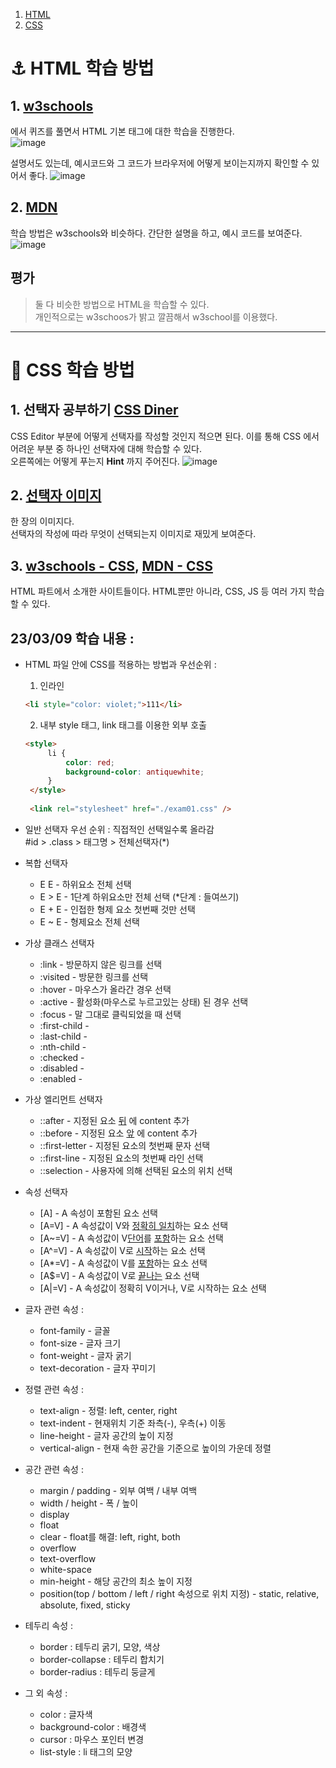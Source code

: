 1. [HTML](https://github.com/thdqudgns/TIL-Today-I-Learned/tree/main/AgainTIL/FrontEnd#-html-%ED%95%99%EC%8A%B5-%EB%B0%A9%EB%B2%95)
2. [CSS](https://github.com/thdqudgns/TIL-Today-I-Learned/tree/main/AgainTIL/FrontEnd#-css-%ED%95%99%EC%8A%B5-%EB%B0%A9%EB%B2%95)

# ⚓ HTML 학습 방법

## 1. [w3schools](https://www.w3schools.com/html/exercise.asp?filename=exercise_html_attributes1) 
에서 퀴즈를 풀면서 HTML 기본 태그에 대한 학습을 진행한다.   
![image](https://user-images.githubusercontent.com/92148521/223776247-e52139b2-14d8-43d3-94c7-3ae3f0af79b4.png)   
   
설명서도 있는데, 예시코드와 그 코드가 브라우저에 어떻게 보이는지까지 확인할 수 있어서 좋다.
![image](https://user-images.githubusercontent.com/92148521/223776142-02c19dc9-8334-4a00-a3a6-dbb416bd68da.png)


## 2. [MDN](https://developer.mozilla.org/ko/docs/Web/HTML)
학습 방법은 w3schools와 비슷하다. 간단한 설명을 하고, 예시 코드를 보여준다.
![image](https://user-images.githubusercontent.com/92148521/223776861-8c0d35dd-7a6c-4bdc-9273-e3e85d0408f7.png)



## 평가
> 둘 다 비슷한 방법으로 HTML을 학습할 수 있다.   
개인적으로는 w3schoos가 밝고 깔끔해서 w3school를 이용했다.
   
   
---

   
# 🧮 CSS 학습 방법

## 1. 선택자 공부하기 [CSS Diner](https://flukeout.github.io/)
CSS Editor 부분에 어떻게 선택자를 작성할 것인지 적으면 된다. 이를 통해 CSS 에서 어려운 부분 중 하나인 선택자에 대해 학습할 수 있다.   
오른쪽에는 어떻게 푸는지 **Hint** 까지 주어진다.
![image](https://user-images.githubusercontent.com/92148521/223777811-4374ad00-e6e5-4e7f-8bc0-efb8a8a29387.png)

## 2. [선택자 이미지](https://specifishity.com/)
한 장의 이미지다.    
선택자의 작성에 따라 무엇이 선택되는지 이미지로 재밌게 보여준다.

## 3. [w3schools - CSS](https://www.w3schools.com/css/default.asp), [MDN - CSS](https://developer.mozilla.org/ko/docs/Web/CSS)
HTML 파트에서 소개한 사이트들이다. HTML뿐만 아니라, CSS, JS 등 여러 가지 학습할 수 있다.

## 23/03/09 학습 내용 : 
- HTML 파일 안에 CSS를 적용하는 방법과 우선순위 :
  1. 인라인
   ```html
   <li style="color: violet;">111</li>
   ```
  2. 내부 style 태그, link 태그를 이용한 외부 호출
   ```html
   <style>
        li {
            color: red;
            background-color: antiquewhite;
        }
    </style>
    
    <link rel="stylesheet" href="./exam01.css" />
   ```

- 일반 선택자 우선 순위 : 직접적인 선택일수록 올라감   
#id > .class > 태그명 > 전체선택자(*)

- 복합 선택자
   - E E - 하위요소 전체 선택
   - E > E - 1단계 하위요소만 전체 선택 (*단계 : 들여쓰기)
   - E + E - 인접한 형제 요소 첫번째 것만 선택
   - E ~ E - 형제요소 전체 선택

- 가상 클래스 선택자
   - :link - 방문하지 않은 링크를 선택
   - :visited - 방문한 링크를 선택
   - :hover - 마우스가 올라간 경우 선택
   - :active - 활성화(마우스로 누르고있는 상태) 된 경우 선택
   - :focus - 말 그대로 클릭되었을 때 선택
   - :first-child -
   - :last-child -
   - :nth-child -
   - :checked - 
   - :disabled - 
   - :enabled - 
   
- 가상 엘리먼트 선택자
   - ::after - 지정된 요소 <u>뒤</u> 에 content 추가
   - ::before - 지정된 요소 <u>앞</u> 에 content 추가
   - ::first-letter - 지정된 요소의 첫번째 문자 선택
   - ::first-line - 지정된 요소의 첫번째 라인 선택
   - ::selection - 사용자에 의해 선택된 요소의 위치 선택
   
- 속성 선택자
   - [A] - A 속성이 포함된 요소 선택
   - [A=V] - A 속성값이 V와 <u>정확히 일치</u>하는 요소 선택
   - [A~=V] - A 속성값이 V<u>단어</u>를 <u>포함</u>하는 요소 선택
   - [A^=V] - A 속성값이 V로 <u>시작</u>하는 요소 선택
   - [A*=V] - A 속성값이 V를 <u>포함</u>하는 요소 선택
   - [A$=V] - A 속성값이 V로 <u>끝나는</u> 요소 선택
   - [A|=V] - A 속성값이 정확히 V이거나, V로 시작하는 요소 선택

- 글자 관련 속성 : 
   - font-family - 글꼴
   - font-size - 글자 크기
   - font-weight - 글자 굵기
   - text-decoration - 글자 꾸미기
   
- 정렬 관련 속성 :
   - text-align - 정렬: left, center, right
   - text-indent - 현재위치 기준 좌측(-), 우측(+) 이동
   - line-height - 글자 공간의 높이 지정
   - vertical-align - 현재 속한 공간을 기준으로 높이의 가운데 정렬
   
- 공간 관련 속성 :
   - margin / padding - 외부 여백 / 내부 여백
   - width / height - 폭 / 높이
   - display
   - float
   - clear - float를 해결: left, right, both
   - overflow
   - text-overflow
   - white-space
   - min-height - 해당 공간의 최소 높이 지정
   - position(top / bottom / left / right 속성으로 위치 지정) - static, relative, absolute, fixed, sticky
   
- 테두리 속성 : 
   - border : 테두리 굵기, 모양, 색상
   - border-collapse : 테두리 합치기
   - border-radius : 테두리 둥글게

- 그 외 속성 : 
   - color : 글자색
   - background-color : 배경색
   - cursor : 마우스 포인터 변경
   - list-style : li 태그의 모양
   
   
